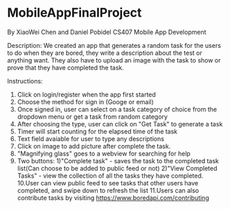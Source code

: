 # MobileAppFinalProject
By XiaoWei Chen and Daniel Pobidel
CS407 Mobile App Development

Description: We created an app that generates a random task for the users to do when they are bored, 
they write a description about the test or anything want.  They also have to upload an image with the
 task to show or prove that they have completed the task.

Instructions: 
1. Click on login/register when the app first started
2. Choose the method for sign in (Googe or email)
3. Once signed in, user can select on a task category of choice from the dropdown menu or get a task from random category
4. After choosing the type, user can click on "Get Task" to generate a task
5. Timer will start counting for the elapsed time of the task
6. Text field avaiable for user to type any descriptions
7. Click on image to add picture after complete the task.
8. "Magnifying glass" goes to a webview for searching for help
9. Two buttons: 1)"Complete task" - saves the task to the completed task list(Can choose to be added to public feed or not) 2)"View Completed Tasks" - view the collection of all the tasks they have completed.
10.User can view public feed to see tasks that other users have completed, and swipe down to refresh the list
11.Users can also contribute tasks by visiting https://www.boredapi.com/contributing
  
